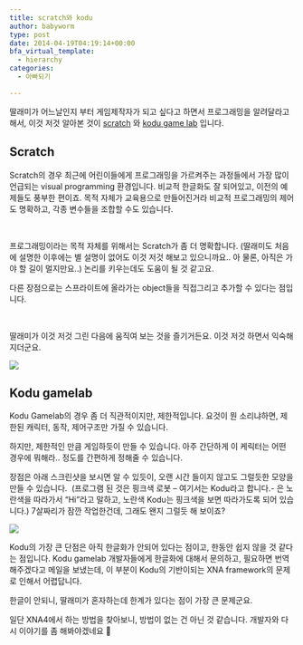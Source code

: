 ```yaml
---
title: scratch와 kodu
author: babyworm
type: post
date: 2014-04-19T04:19:14+00:00
bfa_virtual_template:
  - hierarchy
categories:
  - 아빠되기

---
```

딸래미가 어느날인지 부터 게임제작자가 되고 싶다고 하면서 프로그래밍을 알려달라고 해서, 이것 저것 알아본 것이 [scratch][1] 와 [kodu game lab][2] 입니다.

## Scratch

Scratch의 경우 최근에 어린이들에게 프로그래밍을 가르켜주는 과정들에서 가장 많이 언급되는 visual programming 환경입니다. 비교적 한글화도 잘 되어있고, 이전의 예제들도 풍부한 편이죠. 목적 자체가 교육용으로 만들어진거라 비교적 프로그래밍의 제어도 명확하고, 각종 변수들을 조합할 수도 있습니다.

 

프로그래밍이라는 목적 자체를 위해서는 Scratch가 좀 더 명확합니다. (딸래미도 처음에 설명한 이후에는 별 설명이 없어도 이것 저것 해보고 있으니까요.. 아 물론, 아직은 가야 할 길이 멀지만요..) 논리를 키우는데도 도움이 될 것 같고요.

다른 장점으로는 스프라이트에 올라가는 object들을 직접그리고 추가할 수 있다는 점입니다.

 

딸래미가 이것 저것 그린 다음에 움직여 보는 것을 즐기거든요. 이것 저것 하면서 익숙해지더군요.

 <img src="ScreenShot009.jpg">

## Kodu gamelab
Kodu Gamelab의 경우 좀 더 직관적이지만, 제한적입니다. 요것이 뭔 소리냐하면, 제한된 캐릭터, 동작, 제어구조만 가질 수 있습니다.

하지만, 제한적인 만큼 게임하듯이 만들 수 있습니다. 아주 간단하게 이 케릭터는 어떤 경우에 뭐해라.. 정도를 간편하게 정해줄 수 있습니다.

장점은 아래 스크린샷을 보시면 알 수 있듯이, 오랜 시간 들이지 않고도 그럴듯한 모양을 만들 수 있습니다.  (프로그램 된 것은 핑크색 로봇 – 여기서는 Kodu라고 합니다.- 은 노란색을 따라가서 “Hi”라고 말하고, 노란색 Kodu는 핑크색을 보면 따라가도록 되어 있습니다.) 7살짜리가 잠깐 작업한건데, 그래도 왠지 그럴듯 해 보이죠?

<img src="featured_ScreenShot008.jpg" >

Kodu의 가장 큰 단점은 아직 한글화가 안되어 있다는 점이고, 한동안 쉽지 않을 것 같다는 점입니다. Kodu gamelab 개발자들에게 한글화에 대해서 문의하고, 필요하면 번역해주겠다고 메일을 보냈는데, 이 부분이 Kodu의 기반이되는 XNA framework의 문제로 인해서 어렵답니다.

한글이 안되니, 딸래미가 혼자하는데 한계가 있다는 점이 가장 큰 문제군요.

일단 XNA4에서 하는 방법을 찾아보니, 방법이 없는 건 아닌 것 같습니다. 개발자와 다시 이야기를 좀 해봐야겠네요 🙂

 [1]: http://scratch.mit.edu/
 [2]: http://www.kodugamelab.com/
